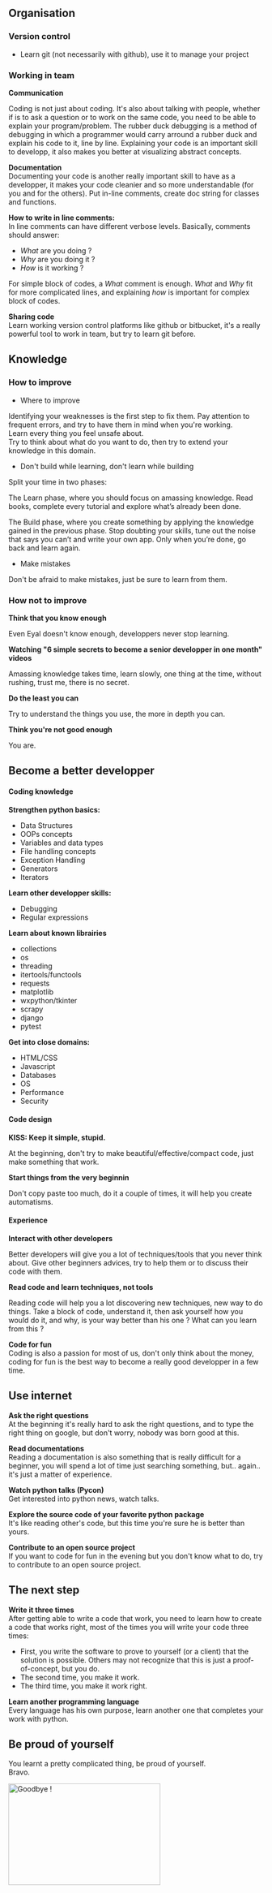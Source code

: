 ## Organisation

### Version control
- Learn git (not necessarily with github), use it to manage your project

### Working in team

**Communication**  
 
Coding is not just about coding. It's also about talking with people, whether if is to ask a question or to work on the same code, you need to be able to explain your program/problem. The rubber duck debugging is a method of debugging in which a programmer would carry arround a rubber duck and explain his code to it, line by line. Explaining your code is an important skill to developp, it also makes you better at visualizing abstract concepts.  


**Documentation**  
Documenting your code is another really important skill to have as a developper, it makes your code cleanier and so more understandable (for you and for the others). Put in-line comments, create doc string for classes and functions.  

**How to write in line comments:**  
In line comments can have different verbose levels. Basically, comments should answer:
- *What* are you doing ?
- *Why* are you doing it ?
- *How* is it working ?  

For simple block of codes, a *What* comment is enough. *What* and *Why* fit for more complicated lines, and explaining *how* is important for complex block of codes.

**Sharing code**   
Learn working version control platforms like github or bitbucket, it's a really powerful tool to work in team, but try to learn git before.  
 

## Knowledge

### How to improve

- Where to improve

Identifying your weaknesses is the first step to fix them. Pay attention to frequent errors, and try to have them in mind when you're working.   
Learn every thing you feel unsafe about.   
Try to think about what do you want to do, then try to extend your knowledge in this domain.   

- Don't build while learning, don't learn while building
 
Split your time in two phases:  

The Learn phase, where you should focus on amassing knowledge. Read books, complete every tutorial and explore what’s already been done.  

The Build phase, where you create something by applying the knowledge gained in the previous phase. Stop doubting your skills, tune out the noise that says you can’t and write your own app. Only when you’re done, go back and learn again.  

- Make mistakes

Don't be afraid to make mistakes, just be sure to learn from them. 


### How not to improve

**Think that you know enough**  

Even Eyal doesn't know enough, developpers never stop learning.

**Watching "6 simple secrets to become a senior developper in one month" videos**  

Amassing knowledge takes time, learn slowly, one thing at the time, without rushing, trust me, there is no secret.
  
**Do the least you can**  

Try to understand the things you use, the more in depth you can.

**Think you're not good enough**  

You are.


## Become a better developper

#### Coding knowledge
**Strengthen python basics:**
- Data Structures
- OOPs concepts
- Variables and data types
- File handling concepts
- Exception Handling
- Generators
- Iterators

**Learn other developper skills:**
- Debugging
- Regular expressions


**Learn about known librairies**
- collections
- os
- threading
- itertools/functools
- requests
- matplotlib
- wxpython/tkinter
- scrapy
- django
- pytest

**Get into close domains:**  
- HTML/CSS
- Javascript
- Databases
- OS
- Performance
- Security

#### Code design
**KISS: Keep it simple, stupid.**  

At the beginning, don't try to make beautiful/effective/compact code, just make something that work.  
 
**Start things from the very beginnin**  

Don't copy paste too much, do it a couple of times, it will help you create automatisms.

#### Experience
**Interact with other developers**  

Better developers will give you a lot of techniques/tools that you never think about. Give other beginners advices, try to help them or to discuss their code with them.  

**Read code and learn techniques, not tools**  

Reading code will help you a lot discovering new techniques, new way to do things. Take a block of code, understand it, then ask yourself how you would do it, and why, is your way better than his one ? What can you learn from this ?  

**Code for fun**  
Coding is also a passion for most of us, don't only think about the money, coding for fun is the best way to become a really good developper in a few time.
 
## Use internet
**Ask the right questions**  
At the beginning it's really hard to ask the right questions, and to type the right thing on google, but don't worry, nobody was born good at this.  

**Read documentations**   
Reading a documentation is also something that is really difficult for a beginner, you will spend a lot of time just searching something, but.. again.. it's just a matter of experience.  

**Watch python talks (Pycon)**   
Get interested into python news, watch talks.  

**Explore the source code of your favorite python package**   
It's like reading other's code, but this time you're sure he is better than yours.

**Contribute to an open source project**   
If you want to code for fun in the evening but you don't know what to do, try to contribute to an open source project.  


## The next step
**Write it three times**  
After getting able to write a code that work, you need to learn how to create a code that works right, most of the times you will write your code three times:  
- First, you write the software to prove to yourself (or a client) that the solution is possible. Others may not recognize that this is just a proof-of-concept, but you do.
- The second time, you make it work.
- The third time, you make it work right.

**Learn another programming language**   
Every language has his own purpose, learn another one that completes your work with python.


## Be proud of yourself

You learnt a pretty complicated thing, be proud of yourself.   
Bravo.






<img src="pics/signature.png"
     alt="Goodbye !"
     width=300
     height=200
     style="" />
